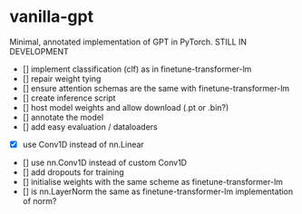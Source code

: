 # vanilla-gpt

Minimal, annotated implementation of GPT in PyTorch. STILL IN DEVELOPMENT

- [] implement classification (clf) as in finetune-transformer-lm
- [] repair weight tying
- [] ensure attention schemas are the same with finetune-transformer-lm
- [] create inference script
- [] host model weights and allow download (.pt or .bin?)
- [] annotate the model
- [] add easy evaluation / dataloaders
- [x] use Conv1D instead of nn.Linear
- [] use nn.Conv1D instead of custom Conv1D
- [] add dropouts for training
- [] initialise weights with the same scheme as finetune-transformer-lm
- [] is nn.LayerNorm the same as finetune-transformer-lm implementation of norm?